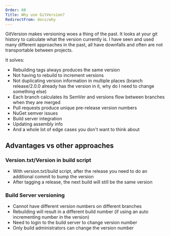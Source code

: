 ```yaml
---
Order: 60
Title: Why use GitVersion?
RedirectFrom: docs/why
---
```


GitVersion makes versioning woes a thing of the past. It looks at your git
history to calculate what the version currently is. I have seen and used many
different approaches in the past, all have downfalls and often are not
transportable between projects.

It solves:

*   Rebuilding tags always produces the same version
*   Not having to rebuild to increment versions
*   Not duplicating version information in multiple places (branch release/2.0.0
    already has the version in it, why do I need to change something else)
*   Each branch calculates its SemVer and versions flow between branches when
    they are merged
*   Pull requests produce unique pre-release version numbers
*   NuGet semver issues
*   Build server integration
*   Updating assembly info
*   And a whole lot of edge cases you don't want to think about

## Advantages vs other approaches

### Version.txt/Version in build script

*   With version.txt/build script, after the release you need to do an additional commit to bump the version
*   After tagging a release, the next build will still be the same version

### Build Server versioning

*   Cannot have different version numbers on different branches
*   Rebuilding will result in a different build number (if using an auto incrementing number in the version)
*   Need to login to the build server to change version number
*   Only build administrators can change the version number
